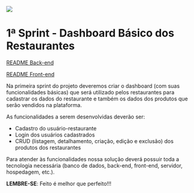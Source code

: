 ![](https://i.imgur.com/xG74tOh.png)

# 1ª Sprint - Dashboard Básico dos Restaurantes 

[README Back-end](https://github.com/cubos-academy/desafio-modulo-05/tree/master/backend)

[README Front-end](https://github.com/cubos-academy/desafio-modulo-05/tree/master/frontend)

Na primeira sprint do projeto deveremos criar o dashboard (com suas funcionalidades básicas) que será utilizado pelos restaurantes para cadastrar os dados do restaurante e também os dados dos produtos que serão vendidos na plataforma.

As funcionalidades a serem desenvolvidas deverão ser:
* Cadastro do usuário-restaurante
* Login dos usuários cadastrados
* CRUD (listagem, detalhamento, criação, edição e exclusão) dos produtos dos restaurantes

Para atender às funcionalidades nossa solução deverá possuir toda a tecnologia necessária (banco de dados, back-end, front-end, servidor, hospedagem, etc.).

**LEMBRE-SE**: Feito é melhor que perfeito!!!